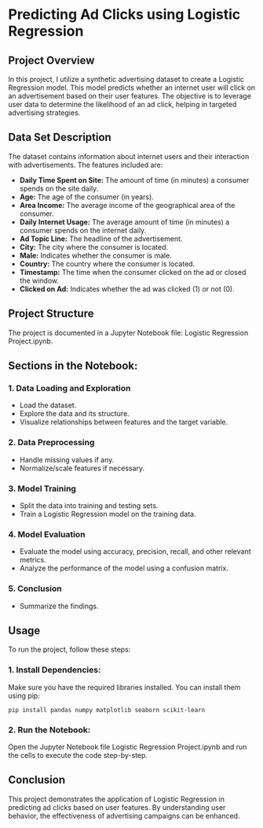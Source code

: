 # Predicting Ad Clicks using Logistic Regression
## Project Overview
In this project, I utilize a synthetic advertising dataset to create a Logistic Regression model. This model predicts whether an internet user will click on an advertisement based on their user features. The objective is to leverage user data to determine the likelihood of an ad click, helping in targeted advertising strategies.

## Data Set Description
The dataset contains information about internet users and their interaction with advertisements. The features included are:

- **Daily Time Spent on Site:** The amount of time (in minutes) a consumer spends on the site daily.
- **Age:** The age of the consumer (in years).
- **Area Income:** The average income of the geographical area of the consumer.
- **Daily Internet Usage:** The average amount of time (in minutes) a consumer spends on the internet daily.
- **Ad Topic Line:** The headline of the advertisement.
- **City:** The city where the consumer is located.
- **Male:** Indicates whether the consumer is male.
- **Country:** The country where the consumer is located.
- **Timestamp:** The time when the consumer clicked on the ad or closed the window.
- **Clicked on Ad:** Indicates whether the ad was clicked (1) or not (0).

## Project Structure
The project is documented in a Jupyter Notebook file: Logistic Regression Project.ipynb.

## Sections in the Notebook:
### 1. Data Loading and Exploration
- Load the dataset.
- Explore the data and its structure.
- Visualize relationships between features and the target variable.

### 2. Data Preprocessing
- Handle missing values if any.
- Normalize/scale features if necessary.

### 3. Model Training
- Split the data into training and testing sets.
- Train a Logistic Regression model on the training data.

### 4. Model Evaluation
- Evaluate the model using accuracy, precision, recall, and other relevant metrics.
- Analyze the performance of the model using a confusion matrix.

### 5. Conclusion
- Summarize the findings.

## Usage
To run the project, follow these steps:

### 1. Install Dependencies:
Make sure you have the required libraries installed. You can install them using pip:
```
pip install pandas numpy matplotlib seaborn scikit-learn
```
### 2. Run the Notebook:
Open the Jupyter Notebook file Logistic Regression Project.ipynb and run the cells to execute the code step-by-step.

## Conclusion
This project demonstrates the application of Logistic Regression in predicting ad clicks based on user features. By understanding user behavior, the effectiveness of advertising campaigns can be enhanced.

